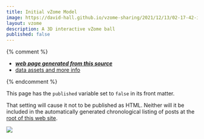 ```yaml
---
title: Initial vZome Model
image: https://david-hall.github.io/vzome-sharing/2021/12/13/02-17-42-initial-model/initial-model.png
layout: vzome
description: A 3D interactive vZome ball
published: false
---
```


{% comment %}
 - [***web page generated from this source***][post]
 - [data assets and more info][github]


[webroot]: <https://david-hall.github.io/vzome-sharing/>
[post]: <https://david-hall.github.io/vzome-sharing/2021/12/13/initial-model-02-17-42.html>
[github]: <https://github.com/david-hall/vzome-sharing/tree/main/2021/12/13/02-17-42-initial-model/>
{% endcomment %}

This page has the `published` variable set to `false` in its front matter. 

That setting will cause it not to be published as HTML.
Neither will it be included in the automatically generated chronological listing of posts at the [root of this web site][webroot].

<vzome-viewer style="width: 100%; height: 65vh;"
       src="https://david-hall.github.io/vzome-sharing/2021/12/13/02-17-42-initial-model/initial-model.vZome" >
  <img src="https://david-hall.github.io/vzome-sharing/2021/12/13/02-17-42-initial-model/initial-model.png" />
</vzome-viewer>
